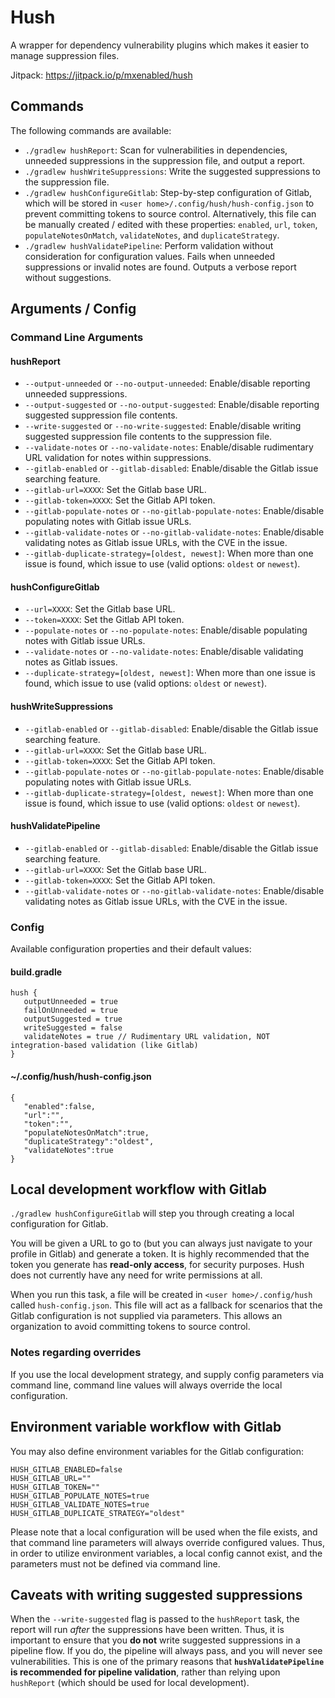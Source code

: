 # Hush

A wrapper for dependency vulnerability plugins which makes it easier to manage suppression files.

Jitpack: https://jitpack.io/p/mxenabled/hush

## Commands
The following commands are available:

- `./gradlew hushReport`: Scan for vulnerabilities in dependencies, unneeded suppressions in the suppression file, and 
output a report.
- `./gradlew hushWriteSuppressions`: Write the suggested suppressions to the suppression file.
- `./gradlew hushConfigureGitlab`: Step-by-step configuration of Gitlab, which will be stored in
  `<user home>/.config/hush/hush-config.json` to prevent committing tokens to source control. Alternatively, this file can be 
manually created / edited with these properties: `enabled`, `url`, `token`, `populateNotesOnMatch`, `validateNotes`, and 
`duplicateStrategy`.
- `./gradlew hushValidatePipeline`: Perform validation without consideration for configuration values. Fails when 
unneeded suppressions or invalid notes are found. Outputs a verbose report without suggestions.

## Arguments / Config

### Command Line Arguments

#### hushReport

- `--output-unneeded` or `--no-output-unneeded`: Enable/disable reporting unneeded suppressions.
- `--output-suggested` or `--no-output-suggested`: Enable/disable reporting suggested suppression file contents.
- `--write-suggested` or `--no-write-suggested`: Enable/disable writing suggested suppression file contents to the 
suppression file.
- `--validate-notes` or `--no-validate-notes`: Enable/disable rudimentary URL validation for notes within suppressions.
- `--gitlab-enabled` or `--gitlab-disabled`: Enable/disable the Gitlab issue searching feature.
- `--gitlab-url=XXXX`: Set the Gitlab base URL.
- `--gitlab-token=XXXX`: Set the Gitlab API token.
- `--gitlab-populate-notes` or `--no-gitlab-populate-notes`: Enable/disable populating notes with Gitlab issue URLs.
- `--gitlab-validate-notes` or `--no-gitlab-validate-notes`: Enable/disable validating notes as Gitlab issue URLs, with
the CVE in the issue.
- `--gitlab-duplicate-strategy=[oldest, newest]`: When more than one issue is found, which issue to use (valid options: 
`oldest` or `newest`).

#### hushConfigureGitlab

- `--url=XXXX`: Set the Gitlab base URL.
- `--token=XXXX`: Set the Gitlab API token.
- `--populate-notes` or `--no-populate-notes`: Enable/disable populating notes with Gitlab issue URLs.
- `--validate-notes` or `--no-validate-notes`: Enable/disable validating notes as Gitlab issues.
- `--duplicate-strategy=[oldest, newest]`: When more than one issue is found, which issue to use (valid options: 
`oldest` or `newest`).

#### hushWriteSuppressions

- `--gitlab-enabled` or `--gitlab-disabled`: Enable/disable the Gitlab issue searching feature.
- `--gitlab-url=XXXX`: Set the Gitlab base URL.
- `--gitlab-token=XXXX`: Set the Gitlab API token.
- `--gitlab-populate-notes` or `--no-gitlab-populate-notes`: Enable/disable populating notes with Gitlab issue URLs.
- `--gitlab-duplicate-strategy=[oldest, newest]`: When more than one issue is found, which issue to use (valid options:
  `oldest` or `newest`).
  
#### hushValidatePipeline

- `--gitlab-enabled` or `--gitlab-disabled`: Enable/disable the Gitlab issue searching feature.
- `--gitlab-url=XXXX`: Set the Gitlab base URL.
- `--gitlab-token=XXXX`: Set the Gitlab API token.
- `--gitlab-validate-notes` or `--no-gitlab-validate-notes`: Enable/disable validating notes as Gitlab issue URLs, with
the CVE in the issue.

### Config
Available configuration properties and their default values:

#### build.gradle
```
hush {
   outputUnneeded = true
   failOnUnneeded = true
   outputSuggested = true
   writeSuggested = false
   validateNotes = true // Rudimentary URL validation, NOT integration-based validation (like Gitlab)
}
```

#### ~/.config/hush/hush-config.json
```
{
   "enabled":false,
   "url":"",
   "token":"",
   "populateNotesOnMatch":true,
   "duplicateStrategy":"oldest",
   "validateNotes":true
}
```

## Local development workflow with Gitlab

`./gradlew hushConfigureGitlab` will step you through creating a local configuration for Gitlab.

You will be given a URL to go to (but you can always just navigate to your profile in Gitlab) and generate a token. It 
is highly recommended that the token you generate has **read-only access**, for security purposes. Hush does not 
currently have any need for write permissions at all.

When you run this task, a file will be created in `<user home>/.config/hush` called `hush-config.json`. This file will 
act as a fallback for scenarios that the Gitlab configuration is not supplied via parameters. This allows an 
organization to avoid committing tokens to source control.

### Notes regarding overrides

If you use the local development strategy, and supply config parameters via command line, command line values will 
always override the local configuration.

## Environment variable workflow with Gitlab

You may also define environment variables for the Gitlab configuration:

```
HUSH_GITLAB_ENABLED=false
HUSH_GITLAB_URL=""
HUSH_GITLAB_TOKEN=""
HUSH_GITLAB_POPULATE_NOTES=true
HUSH_GITLAB_VALIDATE_NOTES=true
HUSH_GITLAB_DUPLICATE_STRATEGY="oldest"
```

Please note that a local configuration will be used when the file exists, and that command line parameters will always 
override configured values. Thus, in order to utilize environment variables, a local config cannot exist, and the 
parameters must not be defined via command line.

## Caveats with writing suggested suppressions

When the `--write-suggested` flag is passed to the `hushReport` task, the report will run _after_ the suppressions have 
been written. Thus, it is important to ensure that you **do not** write suggested suppressions in a pipeline flow. If 
you do, the pipeline will always pass, and you will never see vulnerabilities. This is one of the primary reasons that **`hushValidatePipeline` is recommended for pipeline validation**, rather than relying upon `hushReport` (which should be used for local development).
